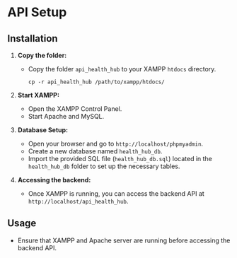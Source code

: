 # API Setup

## Installation

1. **Copy the folder:**
   - Copy the folder `api_health_hub` to your XAMPP `htdocs` directory.

     ```
     cp -r api_health_hub /path/to/xampp/htdocs/
     ```

2. **Start XAMPP:**
   - Open the XAMPP Control Panel.
   - Start Apache and MySQL.

3. **Database Setup:**
   - Open your browser and go to `http://localhost/phpmyadmin`.
   - Create a new database named `health_hub_db`.
   - Import the provided SQL file (`health_hub_db.sql`) located in the `health_hub_db` folder to set up the necessary tables.

4. **Accessing the backend:**
   - Once XAMPP is running, you can access the backend API at `http://localhost/api_health_hub`.

## Usage

- Ensure that XAMPP and Apache server are running before accessing the backend API.

